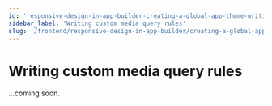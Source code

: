 ```yaml
---
id: 'responsive-design-in-app-builder-creating-a-global-app-theme-writing-custom-media-query-rules'
sidebar_label: 'Writing custom media query rules'
slug: '/frontend/responsive-design-in-app-builder/creating-a-global-app-theme/writing-custom-media-query-rules'
---
```


# Writing custom media query rules

...coming soon.
